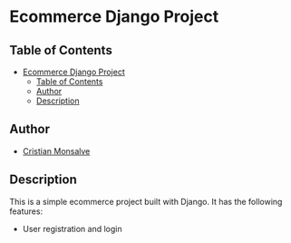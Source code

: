 # Ecommerce Django Project
## Table of Contents
- [Ecommerce Django Project](#ecommerce-django-project)
  - [Table of Contents](#table-of-contents)
  - [Author](#author)
  - [Description](#description)
## Author
- [Cristian Monsalve](https://github.com/CDMonsalveA)
## Description
This is a simple ecommerce project built with Django. It has the following features:
- User registration and login